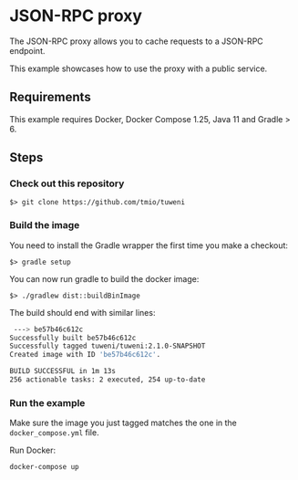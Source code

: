 <!--
Licensed to the Apache Software Foundation (ASF) under one or more
contributor license agreements.  See the NOTICE file distributed with
this work for additional information regarding copyright ownership.
The ASF licenses this file to You under the Apache License, Version 2.0
(the "License"); you may not use this file except in compliance with
the License.  You may obtain a copy of the License at

     http://www.apache.org/licenses/LICENSE-2.0

Unless required by applicable law or agreed to in writing, software
distributed under the License is distributed on an "AS IS" BASIS,
WITHOUT WARRANTIES OR CONDITIONS OF ANY KIND, either express or implied.
See the License for the specific language governing permissions and
limitations under the License.
-->
# JSON-RPC proxy

The JSON-RPC proxy allows you to cache requests to a JSON-RPC endpoint.

This example showcases how to use the proxy with a public service.

## Requirements

This example requires Docker, Docker Compose 1.25, Java 11 and Gradle > 6.

## Steps

### Check out this repository

`$> git clone https://github.com/tmio/tuweni`

### Build the image

You need to install the Gradle wrapper the first time you make a checkout:

`$> gradle setup`

You can now run gradle to build the docker image:

`$> ./gradlew dist::buildBinImage`

The build should end with similar lines:
```bash
 ---> be57b46c612c
Successfully built be57b46c612c
Successfully tagged tuweni/tuweni:2.1.0-SNAPSHOT
Created image with ID 'be57b46c612c'.

BUILD SUCCESSFUL in 1m 13s
256 actionable tasks: 2 executed, 254 up-to-date
```

### Run the example

Make sure the image you just tagged matches the one in the `docker_compose.yml` file.

Run Docker:

```bash
docker-compose up
```



